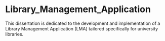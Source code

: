 # Library_Management_Application
This dissertation is dedicated to the development and implementation of a Library Management Application (LMA) tailored specifically for university libraries.
